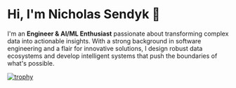 # Hi, I'm Nicholas Sendyk 👋

I'm an **Engineer & AI/ML Enthusiast** passionate about transforming complex data into actionable insights. With a strong background in software engineering and a flair for innovative solutions, I design robust data ecosystems and develop intelligent systems that push the boundaries of what's possible.

[![trophy](https://github-profile-trophy.vercel.app/?username=NicholasSend&title=-Stars,-Followers,-Reviews)](https://github.com/ryo-ma/github-profile-trophy)
